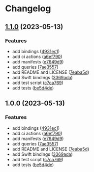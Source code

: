 # Changelog

## [1.1.0](https://github.com/amaanq/tree-sitter-bicep/compare/v1.0.0...v1.1.0) (2023-05-13)


### Features

* add bindings ([4931ec1](https://github.com/amaanq/tree-sitter-bicep/commit/4931ec1d4ceed0df74a1bd7a84c4c7c6ad619b21))
* add ci actions ([a6ef790](https://github.com/amaanq/tree-sitter-bicep/commit/a6ef7904fcf8bee7fad4f0c4767c1a4d7eca6322))
* add manifests ([e7649d9](https://github.com/amaanq/tree-sitter-bicep/commit/e7649d97012d9076257e359d4cf5fe6968569446))
* add queries ([7ae3557](https://github.com/amaanq/tree-sitter-bicep/commit/7ae35575bb69176f69233a0e23258b80fdff0c74))
* add README and LICENSE ([7eaba5d](https://github.com/amaanq/tree-sitter-bicep/commit/7eaba5dd57484ba4210ed30bcc056e15ecd794a4))
* add Swift bindings ([3369ada](https://github.com/amaanq/tree-sitter-bicep/commit/3369ada4c66648315ec4ce46ccbd89e55e130d97))
* add test script ([c7ca769](https://github.com/amaanq/tree-sitter-bicep/commit/c7ca769a32724ef801e5a4493aa02e0dd78c8350))
* add tests ([be5d4de](https://github.com/amaanq/tree-sitter-bicep/commit/be5d4dec84482274bd33d0c0cac6512db905fbfc))

## 1.0.0 (2023-05-13)


### Features

* add bindings ([4931ec1](https://github.com/amaanq/tree-sitter-bicep/commit/4931ec1d4ceed0df74a1bd7a84c4c7c6ad619b21))
* add ci actions ([a6ef790](https://github.com/amaanq/tree-sitter-bicep/commit/a6ef7904fcf8bee7fad4f0c4767c1a4d7eca6322))
* add manifests ([e7649d9](https://github.com/amaanq/tree-sitter-bicep/commit/e7649d97012d9076257e359d4cf5fe6968569446))
* add queries ([7ae3557](https://github.com/amaanq/tree-sitter-bicep/commit/7ae35575bb69176f69233a0e23258b80fdff0c74))
* add README and LICENSE ([7eaba5d](https://github.com/amaanq/tree-sitter-bicep/commit/7eaba5dd57484ba4210ed30bcc056e15ecd794a4))
* add Swift bindings ([3369ada](https://github.com/amaanq/tree-sitter-bicep/commit/3369ada4c66648315ec4ce46ccbd89e55e130d97))
* add test script ([c7ca769](https://github.com/amaanq/tree-sitter-bicep/commit/c7ca769a32724ef801e5a4493aa02e0dd78c8350))
* add tests ([be5d4de](https://github.com/amaanq/tree-sitter-bicep/commit/be5d4dec84482274bd33d0c0cac6512db905fbfc))
